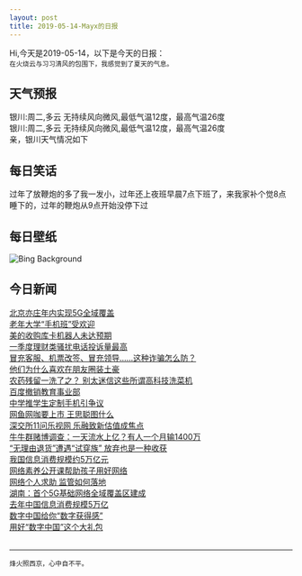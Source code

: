 ```yaml
---
layout: post
title: 2019-05-14-Mayx的日报
---
```


Hi,今天是2019-05-14，以下是今天的日报：<br><small>
在火烧云与习习清风的包围下，我感觉到了夏天的气息。</small><!--more-->
## 天气预报
银川:周二,多云 无持续风向微风,最低气温12度，最高气温26度<br>银川:周二,多云 无持续风向微风,最低气温12度，最高气温26度<br>亲，银川天气情况如下
## 每日笑话
过年了放鞭炮的多了我一发小，过年还上夜班早晨7点下班了，来我家补个觉8点睡下的，过年的鞭炮从9点开始没停下过
## 每日壁纸
![Bing Background](https://cn.bing.com/th?id=OHR.PineLogSP_EN-US7583399846_1920x1080.jpg&rf=LaDigue_1920x1080.jpg&pid=hp "Pine Log State Forest, Florida (© plainpicture/Cavan Images)")
## 今日新闻

[北京亦庄年内实现5G全域覆盖](http://it.people.com.cn/n1/2019/0514/c1009-31083275.html)   
[老年大学“手机班”受欢迎](http://it.people.com.cn/n1/2019/0514/c1009-31083249.html)   
[美的收购库卡机器人未达预期](http://it.people.com.cn/n1/2019/0514/c1009-31082859.html)   
[一季度理财类骚扰电话投诉量最高](http://it.people.com.cn/n1/2019/0514/c1009-31082856.html)   
[冒充客服、机票改签、冒充领导……这种诈骗怎么防？](http://it.people.com.cn/n1/2019/0514/c1009-31082849.html)   
[他们为什么喜欢在朋友圈装土豪](http://it.people.com.cn/n1/2019/0514/c1009-31082848.html)   
[农药残留一洗了之？ 别太迷信这些所谓高科技洗菜机](http://it.people.com.cn/n1/2019/0514/c1009-31082847.html)   
[百度撤销教育事业部](http://it.people.com.cn/n1/2019/0514/c1009-31082834.html)   
[中学推学生定制手机引争议](http://it.people.com.cn/n1/2019/0514/c1009-31082805.html)   
[网鱼网咖要上市 王思聪图什么](http://it.people.com.cn/n1/2019/0514/c1009-31082829.html)   
[深交所11问乐视网 乐融致新估值成焦点](http://it.people.com.cn/n1/2019/0514/c1009-31082818.html)   
[牛牛群赌博调查：一天流水上亿？有人一个月输1400万](http://it.people.com.cn/n1/2019/0514/c1009-31082816.html)   
[“无理由退货”遭遇“试穿族” 放弃也是一种收获](http://it.people.com.cn/n1/2019/0514/c1009-31082807.html)   
[我国信息消费规模约5万亿元](http://it.people.com.cn/n1/2019/0514/c1009-31082749.html)   
[网络素养公开课帮助孩子用好网络](http://it.people.com.cn/n1/2019/0514/c1009-31082756.html)   
[网络个人求助 监管如何落地](http://it.people.com.cn/n1/2019/0514/c1009-31082747.html)   
[湖南：首个5G基础网络全域覆盖区建成](http://it.people.com.cn/n1/2019/0514/c1009-31082748.html)   
[去年中国信息消费规模5万亿](http://it.people.com.cn/n1/2019/0514/c1009-31082773.html)   
[数字中国给你“数字获得感”](http://it.people.com.cn/n1/2019/0514/c1009-31082774.html)   
[用好“数字中国”这个大礼包](http://it.people.com.cn/n1/2019/0514/c1009-31082762.html)   
<br />

***

<small>烽火照西京，心中自不平。</small>

